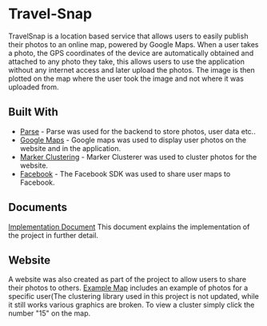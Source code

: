 # Travel-Snap
TravelSnap  is  a  location  based  service  that  allows  users  to  easily  publish  their  photos to  an online map, powered by Google Maps. When a user takes a photo, the GPS coordinates of the device are automatically obtained and attached to any photo they take, this allows users to use the  application  without  any  internet  access  and  later  upload  the  photos.  The  image  is  then plotted on the map where the user took the image and not where it was uploaded from.


## Built With

* [Parse](http://www.parse.com) - Parse was used for the backend to store photos, user data etc..
* [Google Maps](https://developers.google.com/maps/documentation/android-api/) - Google maps was used to display user photos on the website and in the application.
* [Marker Clustering](https://developers.google.com/maps/documentation/javascript/marker-clustering) - Marker Clusterer was used to cluster photos for the website.
* [Facebook](https://developers.facebook.com/docs/android/) - The Facebook SDK was used to share user maps to Facebook.


## Documents

[Implementation Document](https://dl.dropboxusercontent.com/u/40807068/glaceyfypreport.docx) This document explains the implementation of the project in further detail.

## Website

A website was also created as part of the project to allow users to share their photos to others. [Example Map](https://travel-snap.herokuapp.com/map/2CVN7vpEoF) includes an example of photos for a specific user(The clustering library used in this project is not updated, while it still works various graphics are broken. To view a cluster simply click the number "15" on the map.
